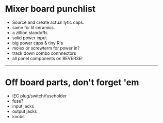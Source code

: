 # Mixer board punchlist

* Source and create actual lytic caps.
* same for lil ceramics.
* a zillion standoffs
* solid power input
* big power caps & tiny R's
* molex or screwterm for power in?
* track down combo connnectors
* all panel components on REVERSE!

---

# Off board parts, don't forget 'em

* IEC plug/switch/fuseholder
* fuse?
* input jacks
* output jacks
* knobs
